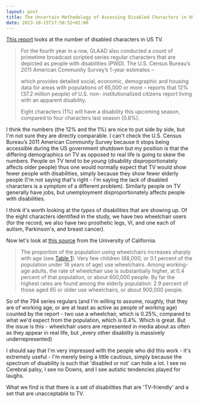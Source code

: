 ```yaml
---
layout: post
title: The Uncertain Methodology of Assessing Disabled Characters in US TV
date: 2013-10-15T17:50:52+01:00
---
```


[This report](http://www.glaad.org/files/2013WWATV.pdf) looks at the number of disabled characters in US TV. 

> For the fourth year in a row, GLAAD also conducted a count of primetime broadcast scripted series regular characters that are depicted as people with disabilities (PWD). The U.S. Census Bureau’s 2011 American Community Survey’s 1-year estimates –
> 
> which provides detailed social, economic, demographic and housing data for areas with populations of 65,000 or more – reports that 12% (37.2 million people) of U.S. non- institutionalized citizens report living with an apparent disability.
> 
> Eight characters (1%) will have a disability this upcoming season, compared to four characters last season (0.6%).

I think the numbers (the 12% and the 1%) are nice to put side by side, but I'm not sure they are directly comparable. I can't check the U.S. Census Bureau’s 2011 American Community Survey because it stops being accessible during the US government shutdown but my position is that the differing demographics on TV as opposed to real life is going to skew the numbers. People on TV tend to be *young* (disability disproportionately affects older people) thus one would normally expect that TV would show fewer people with disabilities, simply because they show fewer elderly people (I'm not saying that's right - I'm saying the lack of disabled characters is a symptom of a different problem). Similarly people on TV generally have jobs, but unemployment disproportionately affects people with disabilities.

I think it's worth looking at the *types* of disabilities that are showing up. Of the eight characters identified in the study, we have two wheelchair users (for the record, we also have two prosthetic legs, VI, and one each of autism, Parkinson's, and breast cancer). 

Now let's look at [this source](http://dsc.ucsf.edu/publication.php) from the University of California.

> The proportion of the population using wheelchairs increases sharply with age (see [Table 1](http://dsc.ucsf.edu/table.php?pub_id=1&section_id=1&table_id=1)). Very few children (88,000, or 0.1 percent of the population under 18 years of age) use wheelchairs. Among working-age adults, the rate of wheelchair use is substantially higher, at 0.4 percent of that population, or about 600,000 people. By far the highest rates are found among the elderly population: 2.9 percent of those aged 65 or older use wheelchairs, or about 900,000 people.

So of the 794 series regulars (and I'm willing to assume, roughly, that they are of working age, or are at least as active as people of working age) counted by the report - two use a wheelchair, which is 0.25%, compared to what we'd expect from the population, which is 0.4%.  Which is great. But the issue is this - wheelchair users are represented in media about as often as they appear in real life, but _every other disability is massively underrepresented) 

I should say that I'm very impressed with the people who did this work - it's extremely useful - I'm merely being a little cautious, simply because the spectrum of disability is such that 'disabled or not' can hide a lot. I see no Cerebral palsy, I see no Downs, and  I see autistic tendencies played for laughs.

What we find is that there is a set of disabilities that are 'TV-friendly' and a set that are unacceptable to TV. 

